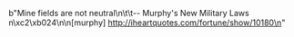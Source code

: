 b"Mine fields are not neutral\n\t\t-- Murphy's New Military Laws n\xc2\xb024\n\n[murphy] http://iheartquotes.com/fortune/show/10180\n"